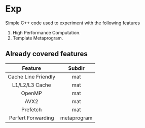 # Exp
Simple C++ code used to experiment with the following features
1. High Performance Computation.
2. Template Metaprogram.
   
## Already covered features

| Feature    | Subdir    |
|:-----------:|:-----------:|
| Cache Line Friendly  | mat | 
| L1/L2/L3 Cache  | mat  | 
| OpenMP | mat |
| AVX2 | mat |
| Prefetch | mat |
|Perfert Forwarding|metaprogram|
